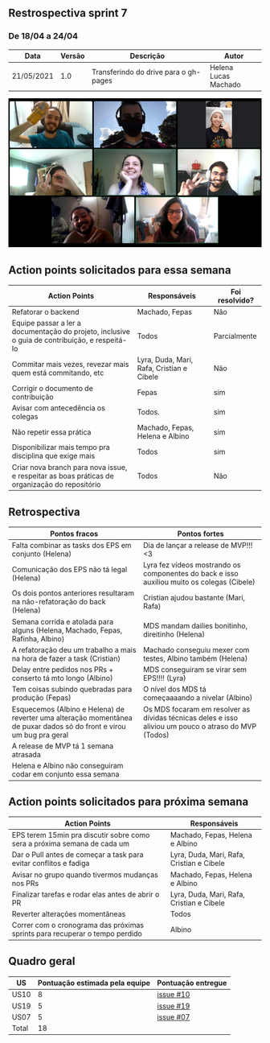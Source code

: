 ## Restrospectiva sprint 7

### De 18/04 a 24/04


| Data       | Versão | Descrição                                           | Autor              |
| ---------- | ------ | --------------------------------------------------- | ------------------ |
| 21/05/2021 | 1.0    | Transferindo do drive para o gh-pages               |    Helena </br> Lucas Machado   |


![equipereunida](../img/printsprint.PNG)



## Action points solicitados para essa semana

| **Action Points** | **Responsáveis** | **Foi resolvido?** |
| ------------- | ------------ | ------------ | 
| Refatorar o backend | Machado, Fepas | Não |
| Equipe passar a ler a documentação do projeto, inclusive o guia de contribuição, e respeitá-lo | Todos | Parcialmente |
| Commitar mais vezes, revezar mais quem está commitando, etc | Lyra, Duda, Mari, Rafa, Cristian e Cibele | Não |
| Corrigir o documento de contribuição | Fepas | sim |
| Avisar com antecedência os colegas | Todos. | sim |
| Não repetir essa prática | Machado, Fepas, Helena e Albino | sim |
| Disponibilizar mais tempo pra disciplina que exige mais | Todos | sim |
| Criar nova branch para nova issue, e respeitar as boas práticas de organização do repositório | Todos | Não |


## Retrospectiva

| **Pontos fracos** | **Pontos fortes** |
| ------------- | ------------- |
| Falta combinar as tasks dos EPS em conjunto (Helena) | Dia de lançar a release de MVP!!! <3  |
| Comunicação dos EPS não tá legal (Helena)  | Lyra fez vídeos mostrando os componentes do back e isso auxiliou muito os colegas (Cibele) |
| Os dois pontos anteriores resultaram na não-refatoração do back (Helena) | Cristian ajudou bastante (Mari, Rafa) |
| Semana corrida e atolada para alguns (Helena, Machado, Fepas, Rafinha, Albino) | MDS mandam dailies bonitinho, direitinho (Helena) |
| A refatoração deu um trabalho a mais na hora de fazer a task (Cristian) | Machado conseguiu mexer com testes, Albino também (Helena) |
| Delay entre pedidos nos PRs + conserto tá mto longo (Albino) | MDS conseguiram se virar sem EPS!!!! (Lyra) |
| Tem coisas subindo quebradas para produção (Fepas) | O nível dos MDS tá começaaaando a nivelar (Albino) |
| Esquecemos (Albino e Helena) de reverter uma alteração momentânea de puxar dados só do front e virou um bug pra geral | Os MDS focaram em resolver as dívidas técnicas deles e isso aliviou um pouco o atraso do MVP (Todos) |
| A release de MVP tá 1 semana atrasada |  |
| Helena e Albino não conseguiram codar em conjunto essa semana |  |


## Action points solicitados para próxima semana

| **Action Points** | **Responsáveis** |
| ----------------- | ---------------- |
| EPS terem 15min pra discutir sobre como sera a próxima semana de cada um  | Machado, Fepas, Helena e Albino |
| Dar o Pull antes de começar a task para evitar conflitos e fadiga | Lyra, Duda, Mari, Rafa, Cristian e Cibele |
| Avisar no grupo quando tivermos mudanças nos PRs  | Machado, Fepas, Helena e Albino |
| Finalizar tarefas e rodar elas antes de abrir o PR | Lyra, Duda, Mari, Rafa, Cristian e Cibele |
| Reverter alterações momentâneas | Todos |
| Correr com o cronograma das próximas sprints para recuperar o tempo perdido  | Albino |

## Quadro geral

| US    | Pontuação estimada pela equipe | Pontuação entregue              | 
|-------|--------------------------------|---------------------------------|
| US10   |8 |[issue #10](https://github.com/parlamentaqui/gateway/issues/10) |
| US19  |5 |[issue #19](https://github.com/parlamentaqui/gateway/issues/19)|
| US07  |5 |[issue #07](https://github.com/parlamentaqui/gateway/issues/07) |
| Total |18  | |


